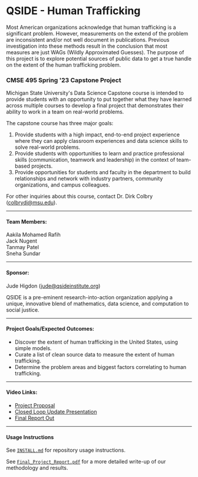 <!-- #region -->
# QSIDE - Human Trafficking

Most American organizations acknowledge that human trafficking is a significant problem. However, measurements on the extend of the problem are inconsistent and/or not well document in publications. Previous investigation into these methods result in the conclusion that most measures are just WAGs (Wildly Approximated Guesses). The purpose of this project is to explore potential sources of public data to get a true handle on the extent of the human trafficking problem.

### CMSE 495 Spring '23 Capstone Project<br>
Michigan State University's Data Science Capstone course is intended to provide students with an opportunity to put together what they have learned across multiple courses to develop a final project that demonstrates their ability to work in a team on real-world problems.

The capstone course has three major goals:

1. Provide students with a high impact, end-to-end project experience where they can apply classroom experiences and data science skills to solve real-world problems.
2. Provide students with opportunities to learn and practice professional skills (communication, teamwork and leadership) in the context of team-based projects.
3. Provide opportunities for students and faculty in the department to build relationships and network with industry partners, community organizations, and campus colleagues.



For other inquiries about this course, contact Dr. Dirk Colbry (colbrydi@msu.edu).

---
#### Team Members:
Aakila Mohamed Rafih<br>
Jack Nugent<br>
Tanmay Patel<br>
Sneha Sundar

---
#### Sponsor:
Jude Higdon (jude@qsideinstitute.org)<br>

QSIDE is a pre-eminent research-into-action organization applying a unique, innovative blend of mathematics, data science, and computation to social justice.

---
#### Project Goals/Expected Outcomes:
- Discover the extent of human trafficking in the United States, using simple models.
- Curate a list of clean source data to measure the extent of human trafficking.
- Determine the problem areas and biggest factors correlating to human trafficking.

---
#### Video Links:
- [Project Proposal](https://youtu.be/sLI0I4gfVz4)
- [Closed Loop Update Presentation](https://youtu.be/SdwatjWmhlg)
- [Final Report Out](https://youtu.be/Q7XfxxDDLdc)

---
#### Usage Instructions
See [`INSTALL.md`](https://github.com/jacknuge28/QSIDE_HumanTrafficking/blob/main/INSTALL.md) for repository usage instructions.

See [`Final_Project_Report.pdf`](https://github.com/jacknuge28/QSIDE_HumanTrafficking/blob/main/Final_Project_Report.pdf) for a more detailed write-up of our methodology and results.
<!-- #endregion -->


